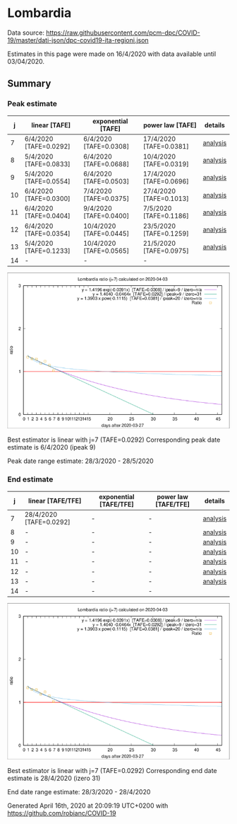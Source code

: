 # Lombardia


Data source: https://raw.githubusercontent.com/pcm-dpc/COVID-19/master/dati-json/dpc-covid19-ita-regioni.json

Estimates in this page were made on 16/4/2020 with data available until 03/04/2020.


## Summary 

### Peak estimate 
|j|linear [TAFE]|exponential [TAFE]|power law [TAFE]|details|
|---|----|-----------|---------|-------|
|7|6/4/2020 [TAFE=0.0292]|6/4/2020 [TAFE=0.0308]|17/4/2020 [TAFE=0.0381]|[analysis](COVID-19_lombardia_j7_2020-04-03.md)|
|8|5/4/2020 [TAFE=0.0833]|6/4/2020 [TAFE=0.0688]|10/4/2020 [TAFE=0.0319]|[analysis](COVID-19_lombardia_j8_2020-04-03.md)|
|9|5/4/2020 [TAFE=0.0554]|6/4/2020 [TAFE=0.0503]|17/4/2020 [TAFE=0.0696]|[analysis](COVID-19_lombardia_j9_2020-04-03.md)|
|10|6/4/2020 [TAFE=0.0300]|7/4/2020 [TAFE=0.0375]|27/4/2020 [TAFE=0.1013]|[analysis](COVID-19_lombardia_j10_2020-04-03.md)|
|11|6/4/2020 [TAFE=0.0404]|9/4/2020 [TAFE=0.0400]|7/5/2020 [TAFE=0.1186]|[analysis](COVID-19_lombardia_j11_2020-04-03.md)|
|12|6/4/2020 [TAFE=0.0354]|10/4/2020 [TAFE=0.0445]|23/5/2020 [TAFE=0.1259]|[analysis](COVID-19_lombardia_j12_2020-04-03.md)|
|13|5/4/2020 [TAFE=0.1233]|10/4/2020 [TAFE=0.0565]|21/5/2020 [TAFE=0.0975]|[analysis](COVID-19_lombardia_j13_2020-04-03.md)|
|14|-|-|-||

![best peak estimate](COVID-19_lombardia_j7_2020-04-03.png)

Best estimator is linear with j=7 (TAFE=0.0292)
Corresponding peak date estimate is 6/4/2020 (ipeak 9)


Peak date range estimate: 28/3/2020 - 28/5/2020

### End estimate 
|j|linear [TAFE/TFE]|exponential [TAFE/TFE]|power law [TAFE/TFE]|details|
|---|----|-----------|---------|-------|
|7|28/4/2020 [TAFE=0.0292]|-|-|[analysis](COVID-19_lombardia_j7_2020-04-03.md)|
|8|-|-|-|[analysis](COVID-19_lombardia_j8_2020-04-03.md)|
|9|-|-|-|[analysis](COVID-19_lombardia_j9_2020-04-03.md)|
|10|-|-|-|[analysis](COVID-19_lombardia_j10_2020-04-03.md)|
|11|-|-|-|[analysis](COVID-19_lombardia_j11_2020-04-03.md)|
|12|-|-|-|[analysis](COVID-19_lombardia_j12_2020-04-03.md)|
|13|-|-|-|[analysis](COVID-19_lombardia_j13_2020-04-03.md)|
|14|-|-|-||

![best zero estimate](COVID-19_lombardia_j7_2020-04-03.png)

Best estimator is linear with j=7 (TAFE=0.0292)
Corresponding end date estimate is 28/4/2020 (izero 31)


End date range estimate: 28/3/2020 - 28/4/2020

Generated April 16th, 2020 at 20:09:19 UTC+0200 with https://github.com/robianc/COVID-19
